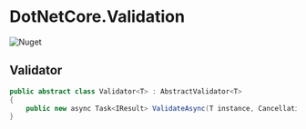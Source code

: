 # DotNetCore.Validation

![Nuget](https://img.shields.io/nuget/dt/DotNetCore.Validation)

## Validator

```cs
public abstract class Validator<T> : AbstractValidator<T>
{
    public new async Task<IResult> ValidateAsync(T instance, CancellationToken cancellation = default) { }
}
```
